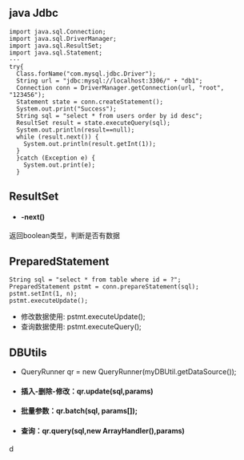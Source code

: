 ## java Jdbc
```
import java.sql.Connection;
import java.sql.DriverManager;
import java.sql.ResultSet;
import java.sql.Statement;
···
try{
  Class.forName("com.mysql.jdbc.Driver");
  String url = "jdbc:mysql://localhost:3306/" + "db1";
  Connection conn = DriverManager.getConnection(url, "root", "123456");
  Statement state = conn.createStatement();
  System.out.print("Success");
  String sql = "select * from users order by id desc";
  ResultSet result = state.executeQuery(sql);
  System.out.println(result==null);
  while (result.next()) {
    System.out.println(result.getInt(1));
  }   
  }catch (Exception e) {
    System.out.print(e);
  }
```  

## ResultSet
* #### -next()  
返回boolean类型，判断是否有数据  

## PreparedStatement
```
String sql = "select * from table where id = ?";
PreparedStatement pstmt = conn.prepareStatement(sql);
pstmt.setInt(1, n);
pstmt.executeUpdate();
```
* 修改数据使用: pstmt.executeUpdate();
* 查询数据使用: pstmt.executeQuery();

## DBUtils
* QueryRunner qr = new QueryRunner(myDBUtil.getDataSource());
* #### 插入-删除-修改：qr.update(sql,params)
* #### 批量参数：qr.batch(sql, params[]);
* #### 查询：qr.query(sql,new ArrayHandler(),params)














d
